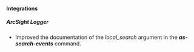 
#### Integrations
##### ArcSight Logger
- Improved the documentation of the *local_search* argument in the ***as-search-events*** command.
